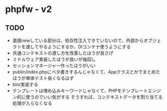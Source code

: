 # phpfw - v2

## TODO
- 直接newしている部分は、依存性注入できていないので、外部からオブジェクトを渡してやるようにするか、DIコンテナ使うようにする
- 共通コンテキストの渡し方を改善したほうが良さげ
- ミドルウェア実装したほうが良いが後回し
- セッションマネージャー作ったほうがいい
- public/index.phpにベタ書きするんじゃなくて、Appクラスとかでまとめたほうが単体テスト易くなるはず
- bin/実装する
- テンプレートは埋め込みキーワードじゃなくて、PHPをテンプレートエンジン的に使うのでいい気がする
そうすれば、コンテキストデータを割り当てる処理が入らなくなる